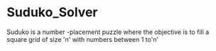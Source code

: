 # Suduko_Solver
Suduko is a number -placement puzzle where the objective is to fill a square grid of size 'n' with numbers between 1 to'n'
